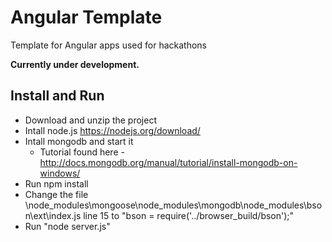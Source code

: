 # Angular Template
Template for Angular apps used for hackathons

**Currently under development.**


## Install and Run
- Download and unzip the project
- Intall node.js https://nodejs.org/download/
- Intall mongodb and start it
  - Tutorial found here - http://docs.mongodb.org/manual/tutorial/install-mongodb-on-windows/
- Run npm install
- Change the file \node_modules\mongoose\node_modules\mongodb\node_modules\bson\ext\index.js line 15 to "bson = require('../browser_build/bson');"
- Run "node server.js"




